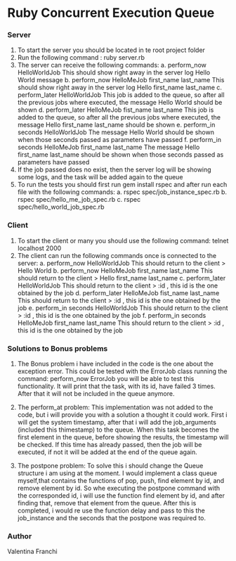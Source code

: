 # Ruby Concurrent Execution Queue

### Server

1. To start the server you should be located in te root project folder
2. Run the following command : ruby server.rb
3. The server can receive the following commands:
    a. perform_now HelloWorldJob
       This should show right away in the server log Hello World message
    b. perform_now HelloMeJob first_name last_name
       This should show right away in the server log Hello first_name last_name
    c. perform_later HelloWorldJob
       This job is added to the queue, so after all the previous jobs where executed, the message Hello World should be shown
    d. perform_later HelloMeJob fist_name last_name
       This job is added to the queue, so after all the previous jobs where executed, the message Hello first_name last_name should be shown
    e. perform_in seconds HelloWorldJob
       The message Hello World should be shown when those seconds passed as parameters have passed
    f. perform_in seconds HelloMeJob first_name last_name
       The message Hello first_name last_name should be shown when those seconds passed as parameters have passed
4. If the job passed does no exist, then the server log will be showing some logs, and the task will be added again      to the queue
5. To run the tests you should first run gem install rspec and after run each file with the following commands:
    a. rspec spec/job_instance_spec.rb
    b. rspec spec/hello_me_job_spec.rb
    c. rspec spec/hello_world_job_spec.rb


### Client

1. To start the client or many you should use the following command: telnet localhost 2000
2. The client can run the following commands once is connected to the server:
    a. perform_now HelloWorldJob
       This should return to the client > Hello World
    b. perform_now HelloMeJob first_name last_name
       This should return to the client > Hello first_name last_name
    c. perform_later HelloWorldJob
       This should return to the client > :id , this id is the one obtained by the job
    d. perform_later HelloMeJob fist_name last_name
       This should return to the client > :id , this id is the one obtained by the job
    e. perform_in seconds HelloWorldJob
       This should return to the client > :id , this id is the one obtained by the job
    f. perform_in seconds HelloMeJob first_name last_name
       This should return to the client > :id , this id is the one obtained by the job

### Solutions to Bonus problems
1. The Bonus problem i have included in the code is the one about the exception error. This could be tested with the ErrorJob class running the command: perform_now ErrorJob you will be able to test this functionality. It will print that the task, with its id, have failed 3 times. After that it will not be included in the queue anymore.

2. The perform_at problem:
   This implementation was not added to the code, but i will provide you with a solution a thought it could work. First i will get the system timestamp, after that i will add the job_arguments (included this thimestamp) to the queue. When this task becomes the first element in the queue, before showing the results, the timestamp will be checked. If this time has already passed, then the job will be executed, if not it will be added at the end of the queue again.

3. The postpone problem:
   To solve this i should change the Queue structure i am using at the moment. I would implement a class queue myself,that contains the functions of pop, push, find element by id, and remove element by id. So whe executing the postpone command with the corresponded id, i will use the function find element by id, and after finding that, remove that element from the queue. After this is completed, i would re use the function delay and pass to this the job_instance and the seconds that the postpone was required to.

### Author
Valentina Franchi
